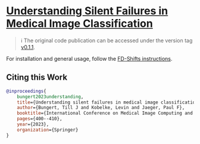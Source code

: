 # [Understanding Silent Failures in Medical Image Classification](https://arxiv.org/abs/2307.14729)

> :information_source: The original code publication can be accessed under the version tag [v0.1.1](https://github.com/IML-DKFZ/fd-shifts/releases/tag/v0.1.1).

For installation and general usage, follow the [FD-Shifts instructions](https://github.com/IML-DKFZ/fd-shifts/blob/v0.1.1/README.md).

## Citing this Work

```bibtex
@inproceedings{
    bungert2023understanding,
    title={Understanding silent failures in medical image classification},
    author={Bungert, Till J and Kobelke, Levin and Jaeger, Paul F},
    booktitle={International Conference on Medical Image Computing and Computer-Assisted Intervention},
    pages={400--410},
    year={2023},
    organization={Springer}
}
```
